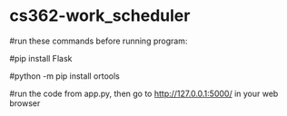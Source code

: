 # cs362-work_scheduler

#run these commands before running program:

#pip install Flask

#python -m pip install ortools

#run the code from app.py, then go to http://127.0.0.1:5000/ in your web browser
